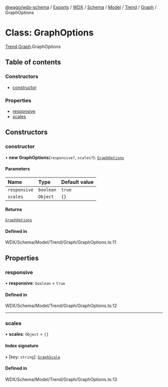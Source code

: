 [@wago/wdx-schema](../README.md) / [Exports](../modules.md) / [WDX](../modules/WDX.md) / [Schema](../modules/WDX.Schema.md) / [Model](../modules/WDX.Schema.Model.md) / [Trend](../modules/WDX.Schema.Model.Trend.md) / [Graph](../modules/WDX.Schema.Model.Trend.Graph.md) / GraphOptions

# Class: GraphOptions

[Trend](../modules/WDX.Schema.Model.Trend.md).[Graph](../modules/WDX.Schema.Model.Trend.Graph.md).GraphOptions

## Table of contents

### Constructors

- [constructor](WDX.Schema.Model.Trend.Graph.GraphOptions.md#constructor)

### Properties

- [responsive](WDX.Schema.Model.Trend.Graph.GraphOptions.md#responsive)
- [scales](WDX.Schema.Model.Trend.Graph.GraphOptions.md#scales)

## Constructors

### constructor

• **new GraphOptions**(`responsive?`, `scales?`): [`GraphOptions`](WDX.Schema.Model.Trend.Graph.GraphOptions.md)

#### Parameters

| Name | Type | Default value |
| :------ | :------ | :------ |
| `responsive` | `boolean` | `true` |
| `scales` | `Object` | `{}` |

#### Returns

[`GraphOptions`](WDX.Schema.Model.Trend.Graph.GraphOptions.md)

#### Defined in

WDX/Schema/Model/Trend/Graph/GraphOptions.ts:11

## Properties

### responsive

• **responsive**: `boolean` = `true`

#### Defined in

WDX/Schema/Model/Trend/Graph/GraphOptions.ts:12

___

### scales

• **scales**: `Object` = `{}`

#### Index signature

▪ [key: `string`]: [`GraphScale`](WDX.Schema.Model.Trend.Graph.GraphScale.md)

#### Defined in

WDX/Schema/Model/Trend/Graph/GraphOptions.ts:13
